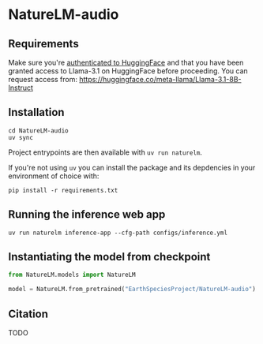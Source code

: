 # NatureLM-audio

## Requirements

Make sure you're [authenticated to HuggingFace](https://huggingface.co/docs/huggingface_hub/quick-start#authentication) and that you have been granted access to Llama-3.1 on HuggingFace before proceeding. You can request access from: https://huggingface.co/meta-llama/Llama-3.1-8B-Instruct

## Installation

```
cd NatureLM-audio
uv sync
```

Project entrypoints are then available with `uv run naturelm`.

If you're not using `uv` you can install the package and its depdencies in your environment of choice with:

```
pip install -r requirements.txt
```

## Running the inference web app

```
uv run naturelm inference-app --cfg-path configs/inference.yml
```

## Instantiating the model from checkpoint

```py
from NatureLM.models import NatureLM

model = NatureLM.from_pretrained("EarthSpeciesProject/NatureLM-audio")
```

## Citation

TODO
